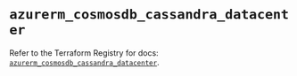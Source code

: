 # `azurerm_cosmosdb_cassandra_datacenter`

Refer to the Terraform Registry for docs: [`azurerm_cosmosdb_cassandra_datacenter`](https://registry.terraform.io/providers/hashicorp/azurerm/4.26.0/docs/resources/cosmosdb_cassandra_datacenter).
